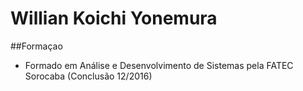 # Willian Koichi Yonemura

##Formaçao
- Formado em  Análise e Desenvolvimento de Sistemas pela FATEC Sorocaba (Conclusão 12/2016)

